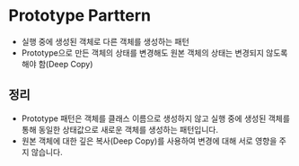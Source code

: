 # Prototype Parttern
- 실행 중에 생성된 객체로 다른 객체를 생성하는 패턴
- Prototype으로 만든 객체의 상태를 변경해도 원본 객체의 상태는 변경되지 않도록 해야 함(Deep Copy)

## 정리
- Prototype 패턴은 객체를 클래스 이름으로 생성하지 않고 실행 중에 생성된 객체를 통해 동일한 상태값으로 새로운 객체를 생성하는 패턴입니다. 
- 원본 객체에 대한 깊은 복사(Deep Copy)를 사용하여 변경에 대해 서로 영향을 주지 않습니다.
 
